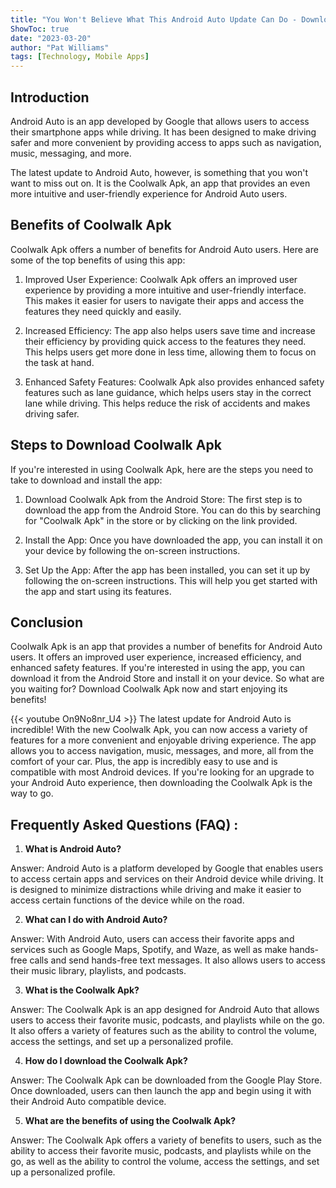 ```yaml
---
title: "You Won't Believe What This Android Auto Update Can Do - Download Coolwalk Apk Now!"
ShowToc: true 
date: "2023-03-20"
author: "Pat Williams" 
tags: [Technology, Mobile Apps]
---
```

## Introduction

Android Auto is an app developed by Google that allows users to access their smartphone apps while driving. It has been designed to make driving safer and more convenient by providing access to apps such as navigation, music, messaging, and more.

The latest update to Android Auto, however, is something that you won't want to miss out on. It is the Coolwalk Apk, an app that provides an even more intuitive and user-friendly experience for Android Auto users.

## Benefits of Coolwalk Apk

Coolwalk Apk offers a number of benefits for Android Auto users. Here are some of the top benefits of using this app:

1. Improved User Experience: Coolwalk Apk offers an improved user experience by providing a more intuitive and user-friendly interface. This makes it easier for users to navigate their apps and access the features they need quickly and easily.

2. Increased Efficiency: The app also helps users save time and increase their efficiency by providing quick access to the features they need. This helps users get more done in less time, allowing them to focus on the task at hand.

3. Enhanced Safety Features: Coolwalk Apk also provides enhanced safety features such as lane guidance, which helps users stay in the correct lane while driving. This helps reduce the risk of accidents and makes driving safer.

## Steps to Download Coolwalk Apk

If you're interested in using Coolwalk Apk, here are the steps you need to take to download and install the app:

1. Download Coolwalk Apk from the Android Store: The first step is to download the app from the Android Store. You can do this by searching for "Coolwalk Apk" in the store or by clicking on the link provided.

2. Install the App: Once you have downloaded the app, you can install it on your device by following the on-screen instructions.

3. Set Up the App: After the app has been installed, you can set it up by following the on-screen instructions. This will help you get started with the app and start using its features.

## Conclusion

Coolwalk Apk is an app that provides a number of benefits for Android Auto users. It offers an improved user experience, increased efficiency, and enhanced safety features. If you're interested in using the app, you can download it from the Android Store and install it on your device. So what are you waiting for? Download Coolwalk Apk now and start enjoying its benefits!

{{< youtube On9No8nr_U4 >}} 
The latest update for Android Auto is incredible! With the new Coolwalk Apk, you can now access a variety of features for a more convenient and enjoyable driving experience. The app allows you to access navigation, music, messages, and more, all from the comfort of your car. Plus, the app is incredibly easy to use and is compatible with most Android devices. If you're looking for an upgrade to your Android Auto experience, then downloading the Coolwalk Apk is the way to go.

## Frequently Asked Questions (FAQ) :
1. **What is Android Auto?** 

Answer: Android Auto is a platform developed by Google that enables users to access certain apps and services on their Android device while driving. It is designed to minimize distractions while driving and make it easier to access certain functions of the device while on the road.

2. **What can I do with Android Auto?**

Answer: With Android Auto, users can access their favorite apps and services such as Google Maps, Spotify, and Waze, as well as make hands-free calls and send hands-free text messages. It also allows users to access their music library, playlists, and podcasts.

3. **What is the Coolwalk Apk?**

Answer: The Coolwalk Apk is an app designed for Android Auto that allows users to access their favorite music, podcasts, and playlists while on the go. It also offers a variety of features such as the ability to control the volume, access the settings, and set up a personalized profile.

4. **How do I download the Coolwalk Apk?**

Answer: The Coolwalk Apk can be downloaded from the Google Play Store. Once downloaded, users can then launch the app and begin using it with their Android Auto compatible device.

5. **What are the benefits of using the Coolwalk Apk?**

Answer: The Coolwalk Apk offers a variety of benefits to users, such as the ability to access their favorite music, podcasts, and playlists while on the go, as well as the ability to control the volume, access the settings, and set up a personalized profile.


